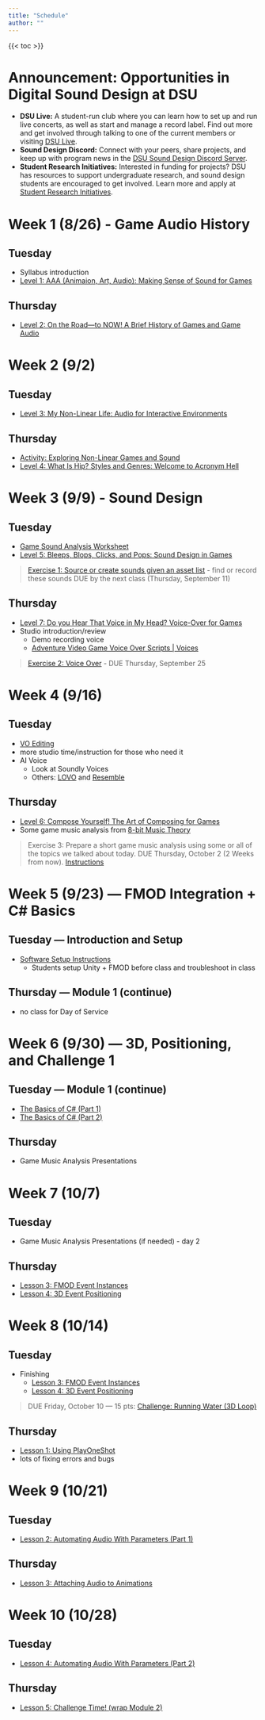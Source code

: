 ```yaml
---
title: "Schedule"
author: ""
---
```


{{< toc >}}


# Announcement: Opportunities in Digital Sound Design at DSU

- **DSU Live:** A student-run club where you can learn how to set up and run live concerts, as well as start and manage a record label. Find out more and get involved through talking to one of the current members or visiting [DSU Live](https://www.facebook.com/DSU.Live/).  
- **Sound Design Discord:** Connect with your peers, share projects, and keep up with program news in the [DSU Sound Design Discord Server](https://discord.gg/w85WUcpQ).  
- **Student Research Initiatives:** Interested in funding for projects? DSU has resources to support undergraduate research, and sound design students are encouraged to get involved. Learn more and apply at [Student Research Initiatives](https://dsu.edu/research/forms.html).  


# Week 1 (8/26) - Game Audio History

## Tuesday

- Syllabus introduction
- [Level 1: AAA \(Animaion, Art, Audio\): Making Sense of Sound for Games](../lectures/week-1/level-1/)


## Thursday

- [Level 2: On the Road—to NOW! A Brief History of Games and Game Audio](../lectures/week-1/level-2/)



# Week 2 (9/2)

## Tuesday

- [Level 3: My Non-Linear Life: Audio for Interactive Environments](../lectures/week-2/level-3/)

## Thursday

- [Activity: Exploring Non-Linear Games and Sound](../assignments/exercises/in-class-analysis/)
- [Level 4: What Is Hip? Styles and Genres: Welcome to Acronym Hell](../lectures/week-2/level-4/)


# Week 3 (9/9) - Sound Design

## Tuesday

- [Game Sound Analysis Worksheet](../lectures/week-3/game_sound_analysis_worksheet/)
- [Level 5: Bleeps, Blops, Clicks, and Pops: Sound Design in Games](../lectures/week-3/level-5/)

> [Exercise 1: Source or create sounds given an asset list](../assignments/exercises/exercise-1/) - find or record these sounds
> DUE by the next class (Thursday, September 11)

## Thursday

- [Level 7: Do you Hear That Voice in My Head? Voice-Over for Games](../lectures/week-4/level-7/)
- Studio introduction/review
  - Demo recording voice
  - [Adventure Video Game Voice Over Scripts | Voices](https://www.voices.com/blog/adventure-video-game-voice-over-scripts/)


> [Exercise 2: Voice Over](../assignments/exercises/exercise-3/) - DUE Thursday, September 25

# Week 4 (9/16)

## Tuesday

- [VO Editing](../lectures/week-4/vo-editing/)
- more studio time/instruction for those who need it
- AI Voice
  - Look at Soundly Voices
  - Others: [LOVO](https://lovo.ai/) and [Resemble](https://www.resemble.ai/)

## Thursday

- [Level 6: Compose Yourself! The Art of Composing for Games](../lectures/week-6/level-6/)
- Some game music analysis from [8-bit Music Theory](https://www.youtube.com/watch?v=DtHLMGiQlJw&list=PL-ZQIvQFPv4J_32ofFpI5Nd-WCk88rAC4)

> Exercise 3: Prepare a short game music analysis using some or all of the topics we talked about today. DUE Thursday, October 2 (2 Weeks from now). [Instructions](../assignments/game-music-analysis/)

# Week 5 (9/23) — FMOD Integration + C# Basics

## Tuesday — Introduction and Setup

- [Software Setup Instructions](../lectures/week-5/setup/)
  - Students setup Unity + FMOD before class and troubleshoot in class

## Thursday — Module 1 (continue)

- no class for Day of Service

# Week 6 (9/30) — 3D, Positioning, and Challenge 1

## Tuesday — Module 1 (continue)

- [The Basics of C# (Part 1)](../lectures/week-5/module-1/csharp-basics-1/) 
- [The Basics of C# (Part 2)](../lectures/week-5/module-1/csharp-basics-2/)


## Thursday 

- Game Music Analysis Presentations

# Week 7 (10/7) 

## Tuesday 

- Game Music Analysis Presentations (if needed) - day 2

## Thursday 

- [Lesson 3: FMOD Event Instances](../lectures/week-7/event-instances/)
- [Lesson 4: 3D Event Positioning](../lectures/week-7/3d-event-positioning/)


# Week 8 (10/14) 

## Tuesday 

- Finishing 
  - [Lesson 3: FMOD Event Instances](../lectures/week-7/event-instances/)
  - [Lesson 4: 3D Event Positioning](../lectures/week-7/3d-event-positioning/)

> DUE Friday, October 10 — 15 pts: [Challenge: Running Water (3D Loop)](../assignments/exercises/fmod-event-instance-check-in/)

## Thursday 

- [Lesson 1: Using PlayOneShot](../lectures/week-8/using-playoneshot/)
- lots of fixing errors and bugs 



# Week 9 (10/21) 

## Tuesday


- [Lesson 2: Automating Audio With Parameters (Part 1)](../lectures/week-8/automating-audio-with-parameters-1/)

## Thursday

- [Lesson 3: Attaching Audio to Animations](../lectures/week-9/attaching-audio-to-animations/)




# Week 10 (10/28) 

## Tuesday 

- [Lesson 4: Automating Audio With Parameters (Part 2)](../lectures/week-9/automating-audio-with-parameters-2/)

## Thursday 

- [Lesson 5: Challenge Time! (wrap Module 2)](../lectures/week-10/challenge-chompers/)

<!-- 
> **Check-in:** complete [challenge](../assignments/exercises/chomper-footsteps-check-in/); Due Friday
## Thursday — Module 4 (start)

- Lesson 1: Controlling FMOD Buses (Part 1)
- Lesson 2: Controlling FMOD Buses (Part 2)
- Small lab: master, Music, SFX, VO buses; one VCA; target LUFS range for music bed
> **Intermediate Project: Dynamic Music** — Due Thu 10/30 (Week 10). [instructions](../projects/dynamic-music/)

# Week 11 (11/4) — Snapshots, Playback States, Banks + Footsteps Prep

## Tuesday — Module 4 (continue)

- Lesson 3: Playback States
- Lesson 4: Snapshots
- Lesson 5: Loading Sound-Banks (builds, bank load modes)

## Thursday — Footsteps Project Brief (Regenstoet)

- Labeled parameter: Surface (Grass/Wood/Stone/Metal)
- Multi-Instrument variability (≥5 samples per surface), light pitch/vol randomization
- Animation events vs speed-based triggers; simple raycast material detection

> **Footsteps & Terrain Textures** — Due Thu 11/20 (Week 13). [Instructions](../projects/footsteps/) 

# Week 12 (11/11) — Veterans Day (No Class)

## Tuesday

- Veterans Day - No Class

## Thursday — Lab

- Implement surface detection → set Surface param
- Optional: Speed parameter modulates layer or cadence; snapshot for crouch/stealth

> **Introduce final project** — Due 12/16 (Finals Week). [Instructions](../projects/final/)

# Week 13 (11/18) — Footsteps Finishing + Short Shares

## Tuesday

- Peer tuning: cadence realism, repetition control, mix balance

## Thursday

- Final troubleshooting & submission packaging

> **Footsteps Project DUE Thursday, November 20**


# Week 14 (11/25) — Collision & Attack Sounds Sprint (Rowlilo)

## Tuesday — Module 5 (selected topics) + Sprint Launch

- Module 5 Lesson 1: Parameter IDs
- Lesson 2: Global vs Local Parameters
- Lesson 3: VCAs (tie into quick ducking/mix control)
- Sprint Brief: Collision, Material Detection & Attack Sounds
  - OnCollisionEnter/Stay/Exit patterns
  - Per-material responses (wood, stone, metal), intensity scaling by impact velocity
  - Attack/charge/release events with parameter-driven layers

## Thursday

- Thanksgiving Break - No Class

> **Sprint Submission window:** flexible; recommended by Tue 12/2 or roll into Final Project as a required feature.

# Week 15 (12/2) — Final Project Production

## Tuesday — Module 6 (pick what you need)

- Return Functions, Delegates, Event Callbacks, Programmer Instruments (for adaptive/interactive music or dialog variations)
- Apply selectively to final-project scope

## Thursday — Work Session

- Asset list, event map, parameter plan, mix plan, profiling goals

> **Final Project Asset List** — Due Thu 12/4.

# Week 16 (12/9) — Finalize & Present

## Tuesday

- Perf pass with Profiler, voice budgets, bank size checks

## Thursday

- Final presentations

> **Final Presentations** - December 16 at 3:30 - 5:30 pm
